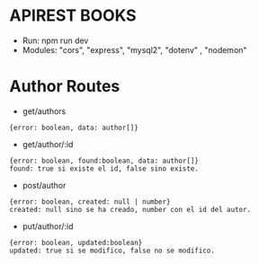 # APIREST BOOKS

- Run:  npm run dev
- Modules: "cors", "express", "mysql2", "dotenv" , "nodemon"

# Author Routes
- get/authors
```console
{error: boolean, data: author[]}
```  


- get/author/:id
```console
{error: boolean, found:boolean, data: author[]}
found: true si existe el id, false sino existe.
```  

- post/author
```console
{error: boolean, created: null | number}
created: null sino se ha creado, number con el id del autor.
```  

- put/author/:id
```console
{error: boolean, updated:boolean}
updated: true si se modifico, false no se modifico.
```  



